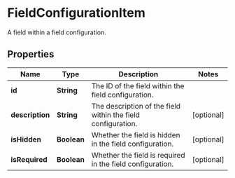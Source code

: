 

# FieldConfigurationItem

A field within a field configuration.
## Properties

Name | Type | Description | Notes
------------ | ------------- | ------------- | -------------
**id** | **String** | The ID of the field within the field configuration. | 
**description** | **String** | The description of the field within the field configuration. |  [optional]
**isHidden** | **Boolean** | Whether the field is hidden in the field configuration. |  [optional]
**isRequired** | **Boolean** | Whether the field is required in the field configuration. |  [optional]



